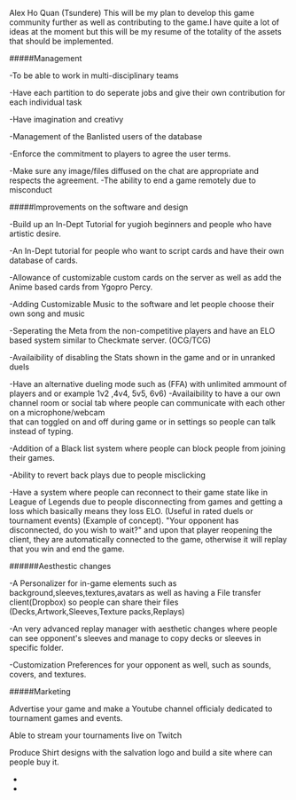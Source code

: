 Alex Ho Quan (Tsundere)
This will be my plan to develop this game community further as well as contributing to the game.I have quite a lot of ideas at the moment but this will be my resume of the totality of the assets that should be implemented.

#####Management

-To be able to work in multi-disciplinary teams

-Have each partition to do seperate jobs and give their own contribution for each individual task

-Have imagination and creativy

-Management of the Banlisted users of the database

-Enforce the commitment to players to agree the user terms.

-Make sure any image/files diffused on the chat are appropriate and respects the agreement.
-The ability to end a game remotely due to misconduct

#####Improvements on the software and design

-Build up an In-Dept Tutorial for yugioh beginners and people who have artistic desire.

-An In-Dept tutorial for people who want to script cards and have their own database of cards.

-Allowance of customizable custom cards on the server as well as add the Anime based cards from Ygopro Percy.

-Adding Customizable Music to the software and let people choose their own song and music

-Seperating the Meta from the non-competitive players and have an ELO based system similar to Checkmate server. (OCG/TCG)

-Availaibility of disabling the Stats shown in the game and or in unranked duels 

-Have an alternative dueling mode such as (FFA) with unlimited ammount of players and or example 1v2 ,4v4, 5v5, 6v6)
-Availaibility to have a our own channel room or social tab where people can communicate with each other on a microphone/webcam  
that can toggled on and off during game or in settings so people can talk instead of typing.

-Addition of a Black list system where people can block people from joining their games.

-Ability to revert back plays due to people misclicking

-Have a system where people can reconnect to their game state like in League of Legends due to people disconnecting from games 
and getting a loss which basically means they loss ELO.
(Useful in rated duels or tournament events) (Example of concept).
"Your opponent has disconnected, do you wish to wait?"
 and upon that player reopening the client, they are automatically connected to the game, otherwise it will replay that you win
 and end the game.

######Aesthestic changes

-A Personalizer for in-game elements such as background,sleeves,textures,avatars as well as having a File transfer client(Dropbox) so people can share their files
(Decks,Artwork,Sleeves,Texture packs,Replays)

-An very advanced replay manager with aesthetic changes where people can see opponent's sleeves and manage to copy decks or sleeves in specific folder.

-Customization Preferences for your opponent as well, such as sounds, covers, and textures.

#####Marketing

Advertise your game and make a Youtube channel officialy dedicated to tournament games and events.

Able to stream your tournaments live on Twitch

Produce Shirt designs with the salvation logo and build a site where can people buy it.









-



-



